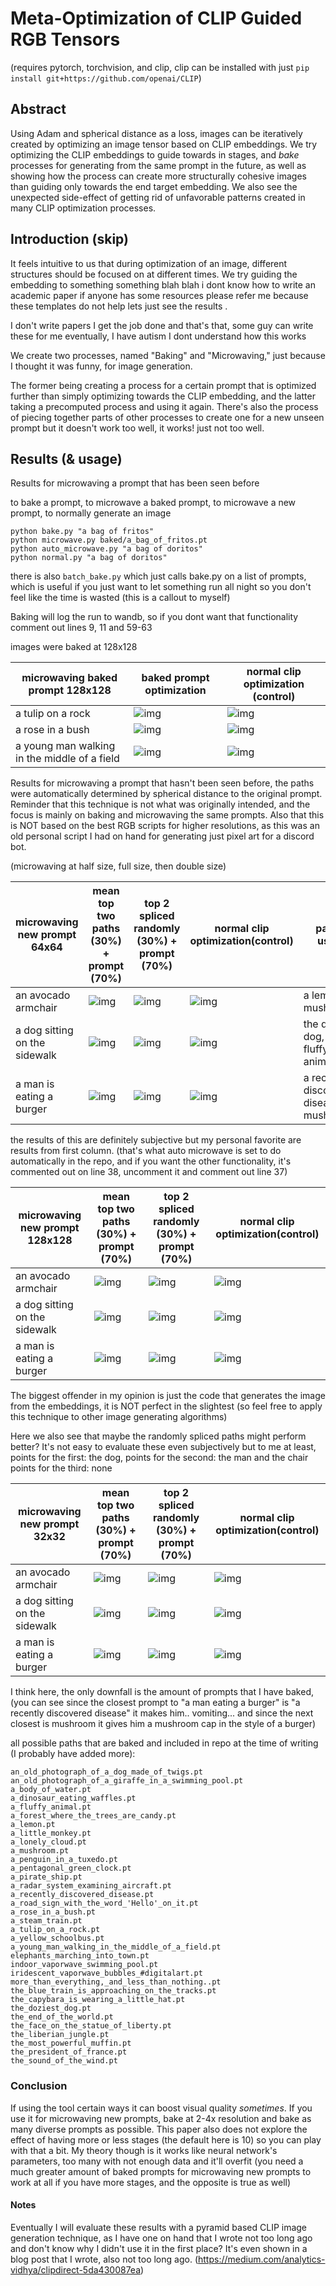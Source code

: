 # Meta-Optimization of CLIP Guided RGB Tensors

(requires pytorch, torchvision, and clip, clip can be installed with just `pip install git+https://github.com/openai/CLIP`)

## **Abstract**

Using Adam and spherical distance as a loss, images can be iteratively created by optimizing an image tensor based on CLIP embeddings. We try optimizing the CLIP embeddings to guide towards in stages, and *bake* processes for generating from the same prompt in the future, as well as showing how the process can create more structurally cohesive images than guiding only towards the end target embedding. We also see the unexpected side-effect of getting rid of unfavorable patterns created in many CLIP optimization processes.



## **Introduction (skip)**

It feels intuitive to us that during optimization of an image, different structures should be focused on at different times. We try guiding the embedding to something something blah blah i dont know how to write an academic paper if anyone has some resources please refer me because these templates do not help lets just see the results . 

I don't write papers I get the job done and that's that, some guy can write these for me eventually, I have autism I dont understand how this works

We create two processes, named "Baking" and "Microwaving," just because I thought it was funny, for image generation. 

The former being creating a process for a certain prompt that is optimized further than simply optimizing towards the CLIP embedding, and the latter taking a precomputed process and using it again. There's also the process of piecing together parts of other processes to create one for a new unseen prompt but it doesn't work too well, it works! just not too well.

## **Results** (& usage)

Results for microwaving a prompt that has been seen before



to bake a prompt, to microwave a baked prompt, to microwave a new prompt, to normally generate an image

```
python bake.py "a bag of fritos"
python microwave.py baked/a_bag_of_fritos.pt
python auto_microwave.py "a bag of doritos"
python normal.py "a bag of doritos"
```

there is also `batch_bake.py` which just calls bake.py on a list of prompts, which is useful if you just want to let something run all night so you don't feel like the time is wasted (this is a callout to myself)

Baking will log the run to wandb, so if you dont want that functionality comment out lines 9, 11 and 59-63

images were baked at 128x128



| microwaving baked prompt 128x128             | baked prompt optimization                                    | normal clip optimization (control)                           |
| -------------------------------------------- | ------------------------------------------------------------ | ------------------------------------------------------------ |
| a tulip on a rock                            | ![img](https://cdn.discordapp.com/attachments/968373278337032233/974448719405678642/unknown.png) | ![img](https://cdn.discordapp.com/attachments/968373278337032233/974448735436288030/unknown.png) |
| a rose in a bush                             | ![img](https://cdn.discordapp.com/attachments/968373278337032233/974448890671669318/unknown.png) | ![img](https://cdn.discordapp.com/attachments/968373278337032233/974448935647183008/unknown.png) |
| a young man walking in the middle of a field | ![img](https://cdn.discordapp.com/attachments/968373278337032233/974449012449099846/unknown.png) | ![img](https://cdn.discordapp.com/attachments/968373278337032233/974449025707302912/unknown.png) |



Results for microwaving a prompt that hasn't been seen before, the paths were automatically determined by spherical distance to the original prompt. Reminder that this technique is not what was originally intended, and the focus is mainly on baking and microwaving the same prompts. Also that this is NOT based on the best RGB scripts for higher resolutions, as this was an old personal script I had on hand for generating just pixel art for a discord bot.

(microwaving at half size, full size, then double size)

| microwaving new prompt 64x64  | mean top two paths (30%) + prompt (70%)                      | top 2 spliced randomly (30%) + prompt (70%)                  | normal clip optimization(control)                            | paths used                                |
| ----------------------------- | ------------------------------------------------------------ | ------------------------------------------------------------ | ------------------------------------------------------------ | ----------------------------------------- |
| an avocado armchair           | ![img](https://cdn.discordapp.com/attachments/968373278337032233/974447124584489030/output.png) | ![img](https://cdn.discordapp.com/attachments/968373278337032233/974447392885735434/output.png) | ![img](https://cdn.discordapp.com/attachments/968373278337032233/974446855834452069/output.png) | a lemon, a mushroom                       |
| a dog sitting on the sidewalk | ![img](https://cdn.discordapp.com/attachments/968373278337032233/974442783500795914/output.png) | ![img](https://cdn.discordapp.com/attachments/968373278337032233/974445154238890034/output.png) | ![img](https://cdn.discordapp.com/attachments/968373278337032233/974444336672559154/output.png) | the doziest dog, a fluffy animal          |
| a man is eating a burger      | ![img](https://cdn.discordapp.com/attachments/968373278337032233/974445851680333845/output.png) | ![img](https://cdn.discordapp.com/attachments/968373278337032233/974445516073107517/output.png) | ![img](https://cdn.discordapp.com/attachments/968373278337032233/974446335786881024/output.png) | a recently discovered disease, a mushroom |

the results of this are definitely subjective but my personal favorite are results from first column. (that's what auto microwave is set to do automatically in the repo, and if you want the other functionality, it's commented out on line 38, uncomment it and comment out line 37)

| microwaving new prompt 128x128 | mean top two paths (30%) + prompt (70%)                      | top 2 spliced randomly (30%) + prompt (70%)                  | normal clip optimization(control)                            |
| ------------------------------ | ------------------------------------------------------------ | ------------------------------------------------------------ | ------------------------------------------------------------ |
| an avocado armchair            | ![img](https://cdn.discordapp.com/attachments/968373278337032233/974452674311360532/output.png) | ![img](https://cdn.discordapp.com/attachments/968373278337032233/974451471682785320/output.png) | ![img](https://cdn.discordapp.com/attachments/968373278337032233/974453755284193370/output.png) |
| a dog sitting on the sidewalk  | ![img](https://cdn.discordapp.com/attachments/968373278337032233/974460075441807360/output.png) | ![img](https://cdn.discordapp.com/attachments/968373278337032233/974459463148916777/output.png) | ![img](https://cdn.discordapp.com/attachments/968373278337032233/974453996448264233/output.png) |
| a man is eating a burger       | ![img](https://cdn.discordapp.com/attachments/968373278337032233/974459729122295849/output.png) | ![img](https://cdn.discordapp.com/attachments/968373278337032233/974459163952414750/output.png) | ![img](https://cdn.discordapp.com/attachments/910202663327653989/974454668019236945/output.png) |

 The biggest offender in my opinion is just the code that generates the image from the embeddings, it is NOT perfect in the slightest (so feel free to apply this technique to other image generating algorithms)

Here we also see that maybe the randomly spliced paths might perform better? It's not easy to evaluate these even subjectively but to me at least, points for the first: the dog, points for the second: the man and the chair points for the third: none

| microwaving new prompt 32x32  | mean top two paths (30%) + prompt (70%)                      | top 2 spliced randomly (30%) + prompt (70%)                  | normal clip optimization(control)                            |
| ----------------------------- | ------------------------------------------------------------ | ------------------------------------------------------------ | ------------------------------------------------------------ |
| an avocado armchair           | ![img](https://cdn.discordapp.com/attachments/908808340023435265/974456949615783936/output.png) | ![img](https://cdn.discordapp.com/attachments/968373278337032233/974458468461322321/output.png) | ![img](https://cdn.discordapp.com/attachments/968373278337032233/974455961672642560/output.png) |
| a dog sitting on the sidewalk | ![img](https://cdn.discordapp.com/attachments/908808340023435265/974457437207810058/output.png) | ![img](https://cdn.discordapp.com/attachments/968373278337032233/974458213720285214/output.png) | ![img](https://cdn.discordapp.com/attachments/968373278337032233/974456222164070501/output.png) |
| a man is eating a burger      | ![img](https://cdn.discordapp.com/attachments/968373278337032233/974457895771062302/output.png) | ![img](https://cdn.discordapp.com/attachments/968373278337032233/974458706639089674/output.png) | ![img](https://cdn.discordapp.com/attachments/968373278337032233/974456493514575883/output.png) |

I think here, the only downfall is the amount of prompts that I have baked, (you can see since the closest prompt to "a man eating a burger" is "a recently discovered disease" it makes him.. vomiting... and since the next closest is mushroom it gives him a mushroom cap in the style of a burger)

all possible paths that are baked and included in repo at the time of writing (I probably have added more):

```
an_old_photograph_of_a_dog_made_of_twigs.pt
an_old_photograph_of_a_giraffe_in_a_swimming_pool.pt
a_body_of_water.pt
a_dinosaur_eating_waffles.pt
a_fluffy_animal.pt
a_forest_where_the_trees_are_candy.pt
a_lemon.pt
a_little_monkey.pt
a_lonely_cloud.pt
a_mushroom.pt
a_penguin_in_a_tuxedo.pt
a_pentagonal_green_clock.pt
a_pirate_ship.pt
a_radar_system_examining_aircraft.pt
a_recently_discovered_disease.pt
a_road_sign_with_the_word_'Hello'_on_it.pt
a_rose_in_a_bush.pt
a_steam_train.pt
a_tulip_on_a_rock.pt
a_yellow_schoolbus.pt
a_young_man_walking_in_the_middle_of_a_field.pt
elephants_marching_into_town.pt
indoor_vaporwave_swimming_pool.pt
iridescent_vaporwave_bubbles_#digitalart.pt
more_than_everything,_and_less_than_nothing..pt
the_blue_train_is_approaching_on_the_tracks.pt
the_capybara_is_wearing_a_little_hat.pt
the_doziest_dog.pt
the_end_of_the_world.pt
the_face_on_the_statue_of_liberty.pt
the_liberian_jungle.pt
the_most_powerful_muffin.pt
the_president_of_france.pt
the_sound_of_the_wind.pt
```



### Conclusion	

If using the tool certain ways it can boost visual quality *sometimes*. If you use it for microwaving new prompts, bake at 2-4x resolution and bake as many diverse prompts as possible. This paper also does not explore the effect of having more or less stages (the default here is 10) so you can play with that a bit. My theory though is it works like neural network's parameters, too many with not enough data and it'll overfit (you need a much greater amount of baked prompts for microwaving new prompts to work at all if you have more stages, and the opposite is true as well)



#### Notes

Eventually I will evaluate these results with a pyramid based CLIP image generation technique, as I have one on hand that I wrote not too long ago and don't know why I didn't use it in the first place? It's even shown in a blog post that I wrote, also not too long ago. (https://medium.com/analytics-vidhya/clipdirect-5da430087ea)
